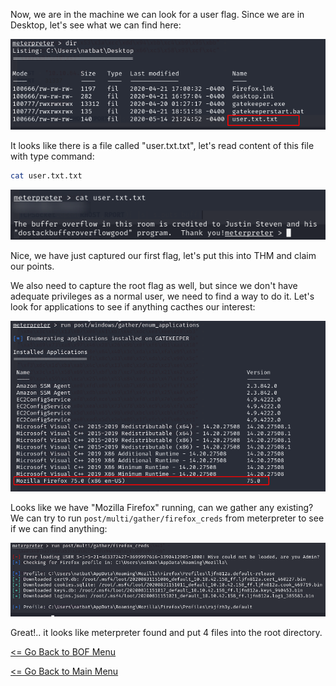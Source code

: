 Now, we are in the machine we can look for a user flag. Since we are in Desktop, let's see what we can find here:

![Desktop Pillaging](DesktopPillaging.png)

It looks like there is a file called "user.txt.txt", let's read content of this file with type command:
```bash
cat user.txt.txt
```
![User Flag](userFlag.png)

Nice, we have just captured our first flag, let's put this into THM and claim our points.

We also need to capture the root flag as well, but since we don't have adequate privileges as a normal user, we need to find a way to do it. Let's look for applications to see if anything cacthes our interest:

![Enum Applications](enumApps.png)

Looks like we have "Mozilla Firefox" running, can we gather any existing? We can try to run ```post/multi/gather/firefox_creds``` from meterpreter to see if we can find anything:

![Firefox Creds](firefoxcreds.png)

Great!.. it looks like meterpreter found and put 4 files into the root directory.

[<= Go Back to BOF Menu](bufferoverflows.md)

[<= Go Back to Main Menu](index.md)
